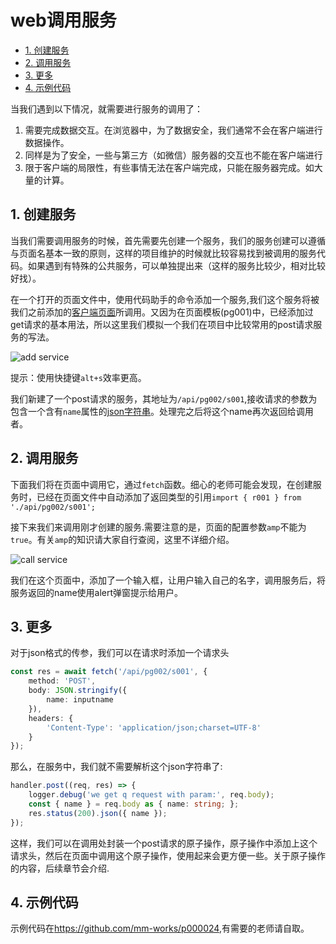 # web调用服务

<!-- TOC -->

- [1. 创建服务](#1-创建服务)
- [2. 调用服务](#2-调用服务)
- [3. 更多](#3-更多)
- [4. 示例代码](#4-示例代码)

<!-- /TOC -->

当我们遇到以下情况，就需要进行服务的调用了：

1. 需要完成数据交互。在浏览器中，为了数据安全，我们通常不会在客户端进行数据操作。
1. 同样是为了安全，一些与第三方（如微信）服务器的交互也不能在客户端进行
1. 限于客户端的局限性，有些事情无法在客户端完成，只能在服务器完成。如大量的计算。

## 1. 创建服务

当我们需要调用服务的时候，首先需要先创建一个服务，我们的服务创建可以遵循与页面名基本一致的原则，这样的项目维护的时候就比较容易找到被调用的服务代码。如果遇到有特殊的公共服务，可以单独提出来（这样的服务比较少，相对比较好找）。

在一个打开的页面文件中，使用代码助手的命令添加一个服务,我们这个服务将被我们之前添加的[客户端页面](./000017#31-客户端渲染页面实例)所调用。又因为在页面模板(pg001)中，已经添加过get请求的基本用法，所以这里我们模拟一个我们在项目中比较常用的post请求服务的写法。

![add service](../imgs/addwebservice.gif)

提示：使用快捷键`alt+s`效率更高。

我们新建了一个post请求的服务，其地址为`/api/pg002/s001`,接收请求的参数为包含一个含有`name`属性的[json字符串](./000004)。处理完之后将这个name再次返回给调用者。

## 2. 调用服务

下面我们将在页面中调用它，通过`fetch`函数。细心的老师可能会发现，在创建服务时，已经在页面文件中自动添加了返回类型的引用`import { r001 } from './api/pg002/s001';`

接下来我们来调用刚才创建的服务.需要注意的是，页面的配置参数`amp`不能为`true`。有关`amp`的知识请大家自行查阅，这里不详细介绍。

![call service](../imgs/callwebservice.gif)

我们在这个页面中，添加了一个输入框，让用户输入自己的名字，调用服务后，将服务返回的name使用alert弹窗提示给用户。

## 3. 更多

对于json格式的传参，我们可以在请求时添加一个请求头

```ts
const res = await fetch('/api/pg002/s001', {
	method: 'POST',
	body: JSON.stringify({
		name: inputname
	}),
	headers: {
		'Content-Type': 'application/json;charset=UTF-8'
	}
});
```

那么，在服务中，我们就不需要解析这个json字符串了:

```ts
handler.post((req, res) => {
	logger.debug('we get q request with param:', req.body);
	const { name } = req.body as { name: string; };
	res.status(200).json({ name });
});
```

这样，我们可以在调用处封装一个post请求的原子操作，原子操作中添加上这个请求头，然后在页面中调用这个原子操作，使用起来会更方便一些。关于原子操作的内容，后续章节会介绍.

## 4. 示例代码

示例代码在<https://github.com/mm-works/p000024>,有需要的老师请自取。
